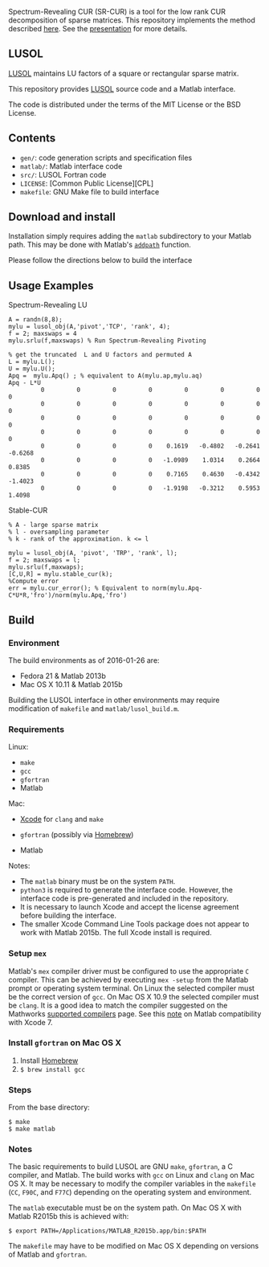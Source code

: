 Spectrum-Revealing CUR (SR-CUR) is a tool for the low rank CUR decomposition of sparse matrices. This repository implements the method described [here][CHEN20]. See the [presentation][BEBOP] for more details. 

  [CHEN20]: https://proceedings.mlr.press/v108/chen20a.html
  [BEBOP]: https://math.berkeley.edu/~oekenta/Sparse_CUR_Talk.pdf

## LUSOL

[LUSOL][LUSOL] maintains LU factors of a square or rectangular sparse matrix.

This repository provides [LUSOL][LUSOL] source code and a Matlab interface.

The code is distributed under the terms of the MIT License or the BSD License.

  [LUSOL]: http://web.stanford.edu/group/SOL/software/lusol/

## Contents

* `gen/`: code generation scripts and specification files
* `matlab/`: Matlab interface code
* `src/`: LUSOL Fortran code
* `LICENSE`: [Common Public License][CPL]
* `makefile`: GNU Make file to build interface

## Download and install

Installation simply requires adding the `matlab` subdirectory to your Matlab
path.  This may be done with Matlab's [`addpath`][ADDPATH] function.

Please follow the directions below to build the interface

  [ADDPATH]: http://www.mathworks.com/help/matlab/ref/addpath.html

## Usage Examples

Spectrum-Revealing LU 

```
A = randn(8,8);
mylu = lusol_obj(A,'pivot','TCP', 'rank', 4);
f = 2; maxswaps = 4
mylu.srlu(f,maxswaps) % Run Spectrum-Revealing Pivoting

% get the truncated  L and U factors and permuted A
L = mylu.L();
U = mylu.U();
Apq =  mylu.Apq() ; % equivalent to A(mylu.ap,mylu.aq)
Apq - L*U
         0         0         0         0         0         0         0         0
         0         0         0         0         0         0         0         0
         0         0         0         0         0         0         0         0
         0         0         0         0         0         0         0         0
         0         0         0         0    0.1619   -0.4802   -0.2641   -0.6268
         0         0         0         0   -1.0989    1.0314    0.2664    0.8385
         0         0         0         0    0.7165    0.4630   -0.4342   -1.4023
         0         0         0         0   -1.9198   -0.3212    0.5953    1.4098
```


Stable-CUR

```
% A - large sparse matrix
% l - oversampling parameter
% k - rank of the approximation. k <= l  

mylu = lusol_obj(A, 'pivot', 'TRP', 'rank', l); 
f = 2; maxswaps = l;
mylu.srlu(f,maxwaps); 
[C,U,R] = mylu.stable_cur(k); 
%Compute error
err = mylu.cur_error(); % Equivalent to norm(mylu.Apq-C*U*R,'fro')/norm(mylu.Apq,'fro') 

```

## Build

### Environment

The build environments as of 2016-01-26 are:

- Fedora 21 & Matlab 2013b
- Mac OS X 10.11 & Matlab 2015b

Building the LUSOL interface in other environments may require modification of
`makefile` and `matlab/lusol_build.m`.

### Requirements

Linux:

* `make`
* `gcc`
* `gfortran`
* Matlab

Mac:

* [Xcode][XC] for `clang` and `make`
* `gfortran` (possibly via [Homebrew][HB])
* Matlab

  [HB]: http://brew.sh/
  [XC]: http://itunes.apple.com/us/app/xcode/id497799835

Notes:

* The `matlab` binary must be on the system `PATH`.
* `python3` is required to generate the interface code.  However, the interface
  code is pre-generated and included in the repository.
* It is necessary to launch Xcode and accept the license agreement before
  building the interface.
* The smaller Xcode Command Line Tools package does not appear to work with
  Matlab 2015b.  The full Xcode install is required.

### Setup `mex`

Matlab's `mex` compiler driver must be configured to use the appropriate `C`
compiler.  This can be achieved by executing `mex -setup` from the Matlab prompt
or operating system terminal.  On Linux the selected compiler must be the
correct version of `gcc`.  On Mac OS X 10.9 the selected compiler must be
`clang`.  It is a good idea to match the compiler suggested on the Mathworks
[supported compilers][MC] page.  See this [note][MEX-XCODE-7] on Matlab
compatibility with Xcode 7.

  [MC]: http://www.mathworks.com/support/compilers/
  [MEX-XCODE-7]: http://www.mathworks.com/matlabcentral/answers/246507-why-can-t-mex-find-a-supported-compiler-in-matlab-r2015b-after-i-upgraded-to-xcode-7-0#answer_194526

### Install `gfortran` on Mac OS X

1. Install [Homebrew][HB]
3. `$ brew install gcc`

### Steps

From the base directory:

```
$ make
$ make matlab
```



### Notes

The basic requirements to build LUSOL are GNU `make`, `gfortran`, a C compiler,
and Matlab.  The build works with `gcc` on Linux and `clang` on Mac OS X.  It
may be necessary to modify the compiler variables in the `makefile` (`CC`,
`F90C`, and `F77C`) depending on the operating system and environment.

The `matlab` executable must be on the system path.  On Mac OS X with Matlab
R2015b this is achieved with:

```
$ export PATH=/Applications/MATLAB_R2015b.app/bin:$PATH
```

The `makefile` may have to be modified on Mac OS X depending on versions of
Matlab and `gfortran`.


